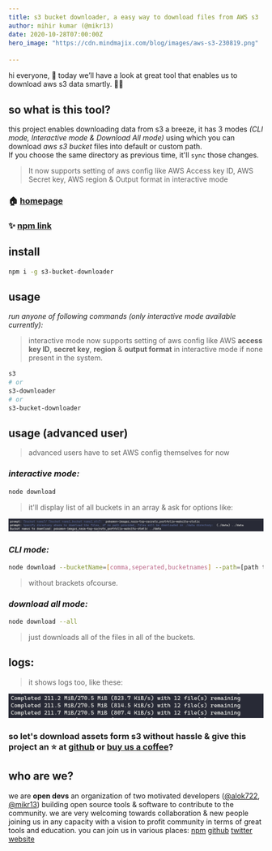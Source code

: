 ```yaml
---
title: s3 bucket downloader, a easy way to download files from AWS s3
author: mihir kumar (@mikr13)
date: 2020-10-28T07:00:00Z
hero_image: "https://cdn.mindmajix.com/blog/images/aws-s3-230819.png"

---
```

hi everyone, 👋
today we’ll have a look at great tool that enables us to download aws s3 data smartly. 👨‍💻

## so what is this tool?

this project enables downloading data from s3 a breeze, it has 3 modes _(CLI mode, Interactive mode & Download All mode)_ using which you can download _aws s3 bucket_ files into default or custom path.<br/>
If you choose the same directory as previous time, it'll `sync` those changes.

> It now supports setting of aws config like AWS Access key ID, AWS Secret key, AWS region & Output format in interactive mode

### 🏠 [homepage](https://github.com/open-devs/S3-Bucket-Download/#README)

### ✨ [npm link](https://www.npmjs.com/package/s3-bucket-downloader)

## install

```sh
npm i -g s3-bucket-downloader
```

## usage

_run anyone of following commands (only interactive mode available currently):_

> interactive mode now supports setting of aws config like AWS **access key ID**, **secret key**, **region** & **output format** in interactive mode if none present in the system.

```sh
s3
# or
s3-downloader
# or
s3-bucket-downloader
```

## usage (advanced user)

> advanced users have to set AWS config themselves for now

### _interactive mode:_

```sh
node download
```

> it'll display list of all buckets in an array & ask for options like:

![interactive mode options](../images/interactive-mode.png)

### _CLI mode:_

```sh
node download --bucketName=[comma,seperated,bucketnames] --path=[path to save to for ex: ../data]
```

> without brackets ofcourse.

### _download all mode:_

```sh
node download --all
```

> just downloads all of the files in all of the buckets.

## logs:

>it shows logs too, like these:

![interactive mode options](../images/logs.png)

### so let's download assets form s3 without hassle & give this project an ⭐ at [github](https://github.com/open-devs/S3-Bucket-Download) or [buy us a coffee](https://www.buymeacoffee.com/opendevs)?

## who are we?

we are **open devs** an organization of two motivated developers ([@alok722](https://github.com/alok722), [@mikr13](https://github.com/mikr13)) building open source tools & software to contribute to the community. we are very welcoming towards collaboration & new people joining us in any capacity with a vision to profit community in terms of great tools and education.
you can join us in various places:
[npm](https://www.npmjs.com/package/fastify-typescript-generator)
[github](https://github.com/open-devs)
[twitter](https://twitter.com/opendevs_2020)
[website](https://opendevs.in)

